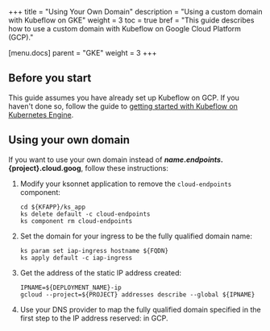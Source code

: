 +++
title = "Using Your Own Domain"
description = "Using a custom domain with Kubeflow on GKE"
weight = 3
toc = true
bref = "This guide describes how to use a custom domain with Kubeflow on Google Cloud Platform (GCP)."

[menu.docs]
  parent = "GKE"
  weight = 3
+++

## Before you start

This guide assumes you have already set up Kubeflow on GCP. If you haven't done
so, follow the guide to 
[getting started with Kubeflow on Kubernetes Engine](/docs/started/getting-started-gke).

## Using your own domain

If you want to use your own domain instead of **${name}.endpoints.${project}.cloud.goog**, follow these instructions:

1. Modify your ksonnet application to remove the `cloud-endpoints` component:

    ```
    cd ${KFAPP}/ks_app
    ks delete default -c cloud-endpoints
    ks component rm cloud-endpoints
    ```

1. Set the domain for your ingress to be the fully qualified domain name:

    ```
    ks param set iap-ingress hostname ${FQDN}
    ks apply default -c iap-ingress
    ```

1. Get the address of the static IP address created:

    ```
    IPNAME=${DEPLOYMENT_NAME}-ip
    gcloud --project=${PROJECT} addresses describe --global ${IPNAME}
    ```

1. Use your DNS provider to map the fully qualified domain specified in the first step to the IP address reserved:
   in GCP.